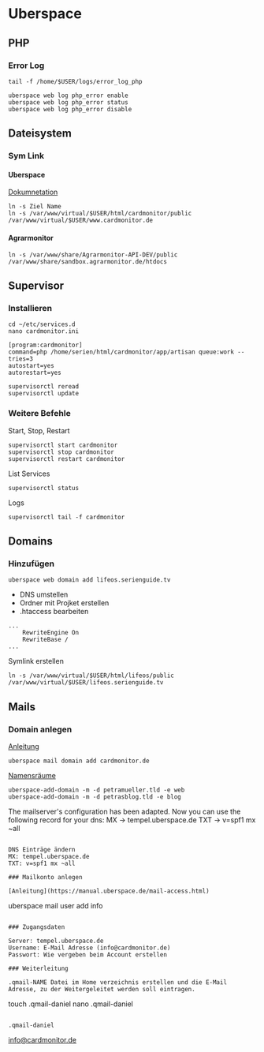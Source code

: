# Uberspace

## PHP

### Error Log

```
tail -f /home/$USER/logs/error_log_php
```

```
uberspace web log php_error enable
uberspace web log php_error status
uberspace web log php_error disable
```

## Dateisystem

### Sym Link

#### Uberspace

[Dokumnetation](https://wiki.uberspace.de/domain:subdomain)

```
ln -s Ziel Name
ln -s /var/www/virtual/$USER/html/cardmonitor/public /var/www/virtual/$USER/www.cardmonitor.de
```

#### Agrarmonitor

```
ln -s /var/www/share/Agrarmonitor-API-DEV/public /var/www/share/sandbox.agrarmonitor.de/htdocs
```

## Supervisor

### Installieren

```
cd ~/etc/services.d
nano cardmonitor.ini
```

```
[program:cardmonitor]
command=php /home/serien/html/cardmonitor/app/artisan queue:work --tries=3
autostart=yes
autorestart=yes
```

```
supervisorctl reread
supervisorctl update
```

### Weitere Befehle

Start, Stop, Restart

```
supervisorctl start cardmonitor
supervisorctl stop cardmonitor
supervisorctl restart cardmonitor
```

List Services

```
supervisorctl status
```

Logs

```
supervisorctl tail -f cardmonitor
```

## Domains

### Hinzufügen

```
uberspace web domain add lifeos.serienguide.tv
```

- DNS umstellen
- Ordner mit Projket erstellen
- .htaccess bearbeiten

```
...
    RewriteEngine On
    RewriteBase /
...
```

Symlink erstellen
```
ln -s /var/www/virtual/$USER/html/lifeos/public /var/www/virtual/$USER/lifeos.serienguide.tv
```

## Mails

### Domain anlegen

[Anleitung](https://manual.uberspace.de/mail-domains.html)

```
uberspace mail domain add cardmonitor.de
```

[Namensräume](https://wiki.uberspace.de/domain:mail#namensraeume)

```
uberspace-add-domain -m -d petramueller.tld -e web
uberspace-add-domain -m -d petrasblog.tld -e blog
```

The mailserver's configuration has been adapted.
Now you can use the following record for your dns:
  MX  -> tempel.uberspace.de
  TXT -> v=spf1 mx ~all
```

DNS Einträge ändern
MX: tempel.uberspace.de
TXT: v=spf1 mx ~all

### Mailkonto anlegen

[Anleitung](https://manual.uberspace.de/mail-access.html)

```
uberspace mail user add info
```

### Zugangsdaten

Server: tempel.uberspace.de
Username: E-Mail Adresse (info@cardmonitor.de)
Passwort: Wie vergeben beim Account erstellen

### Weiterleitung

.qmail-NAME Datei im Home verzeichnis erstellen und die E-Mail Adresse, zu der Weitergeleitet werden soll eintragen.

```
touch .qmail-daniel
nano .qmail-daniel
```

.qmail-daniel
```
info@cardmonitor.de
```